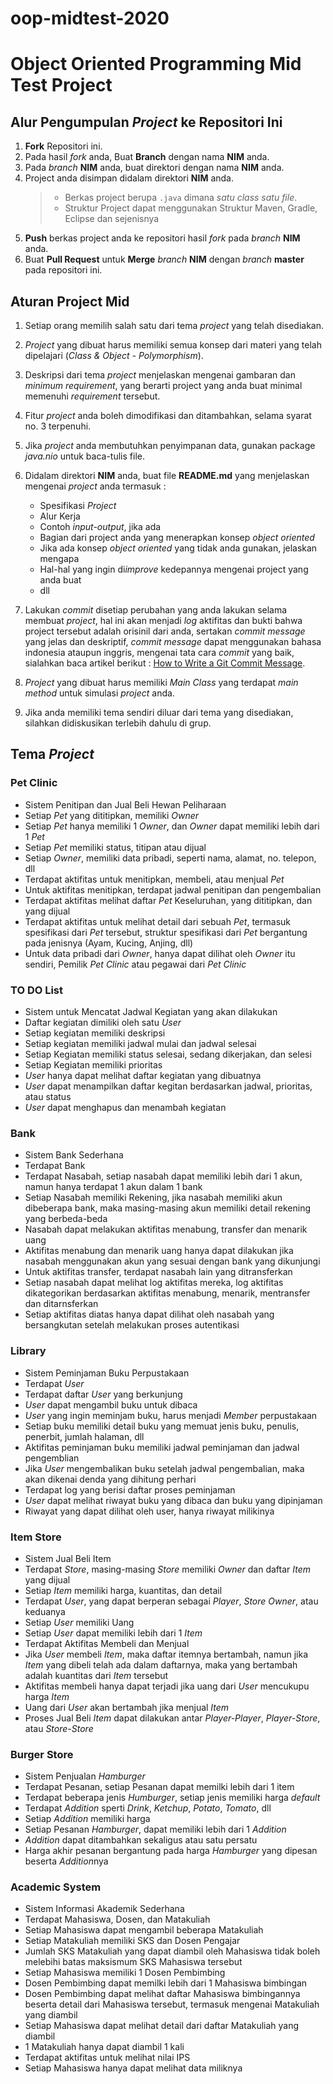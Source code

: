 # oop-midtest-2020
# Object Oriented Programming Mid Test Project

## Alur Pengumpulan *Project* ke Repositori Ini

1. **Fork** Repositori ini.
2. Pada hasil *fork* anda, Buat **Branch** dengan nama **NIM** anda.
3. Pada *branch* **NIM** anda, buat direktori dengan nama **NIM** anda.
4. Project anda disimpan didalam direktori **NIM** anda.
   > - Berkas project berupa  `.java` dimana *satu class satu file*.
   > - Struktur Project dapat menggunakan Struktur Maven, Gradle, Eclipse dan sejenisnya
5. **Push** berkas project anda ke repositori hasil *fork* pada *branch* **NIM** anda.
6. Buat **Pull Request** untuk **Merge** *branch* **NIM** dengan *branch* **master** pada repositori ini.

## Aturan Project Mid

1. Setiap orang memilih salah satu dari tema *project* yang telah disediakan.
2. *Project* yang dibuat harus memiliki semua konsep dari materi yang telah dipelajari (*Class & Object - Polymorphism*).
3. Deskripsi dari tema *project* menjelaskan mengenai gambaran dan *minimum requirement*, yang berarti project yang anda buat minimal memenuhi *requirement* tersebut.
4. Fitur *project* anda boleh dimodifikasi dan ditambahkan, selama syarat no. 3 terpenuhi.
5. Jika *project* anda membutuhkan penyimpanan data, gunakan package *java.nio* untuk baca-tulis file.
6. Didalam direktori **NIM** anda, buat file **README.md** yang menjelaskan mengenai *project* anda termasuk :
   - Spesifikasi *Project*
   - Alur Kerja
   - Contoh *input-output*, jika ada
   - Bagian dari project anda yang menerapkan konsep *object oriented*
   - Jika ada konsep *object oriented* yang tidak anda gunakan, jelaskan mengapa
   - Hal-hal yang ingin di*improve* kedepannya mengenai project yang anda buat
   - dll
7. Lakukan *commit* disetiap perubahan yang anda lakukan selama membuat *project*, hal ini akan menjadi *log* aktifitas dan bukti bahwa project tersebut adalah orisinil dari anda, sertakan *commit message* yang jelas dan deskriptif, *commit message* dapat menggunakan bahasa indonesia ataupun inggris, mengenai tata cara *commit* yang baik, sialahkan baca artikel berikut : [How to Write a Git Commit Message](https://chris.beams.io/posts/git-commit/).
8. *Project* yang dibuat harus memiliki *Main Class* yang terdapat *main method* untuk simulasi *project* anda.

9. Jika anda memiliki tema sendiri diluar dari tema yang disediakan, silahkan didiskusikan terlebih dahulu di grup.

## Tema *Project*

### Pet Clinic

- Sistem Penitipan dan Jual Beli Hewan Peliharaan
- Setiap *Pet* yang dititipkan, memiliki *Owner*
- Setiap *Pet* hanya memiliki 1 *Owner*, dan *Owner* dapat memiliki lebih dari 1 *Pet*
- Setiap *Pet* memiliki status, titipan atau dijual
- Setiap *Owner*, memiliki data pribadi, seperti nama, alamat, no. telepon, dll
- Terdapat aktifitas untuk menitipkan, membeli, atau menjual *Pet*
- Untuk aktifitas menitipkan, terdapat jadwal penitipan dan pengembalian
- Terdapat aktifitas melihat daftar *Pet* Keseluruhan, yang dititipkan, dan yang dijual
- Terdapat aktifitas untuk melihat detail dari sebuah *Pet*, termasuk spesifikasi dari *Pet* tersebut, struktur spesifikasi dari *Pet* bergantung pada jenisnya (Ayam, Kucing, Anjing, dll)
- Untuk data pribadi dari *Owner*, hanya dapat dilihat oleh *Owner* itu sendiri, Pemilik *Pet Clinic* atau pegawai dari *Pet Clinic*

### TO DO List

- Sistem untuk Mencatat Jadwal Kegiatan yang akan dilakukan
- Daftar kegiatan dimiliki oleh satu *User*
- Setiap kegiatan memiliki deskripsi
- Setiap kegiatan memiliki jadwal mulai dan jadwal selesai
- Setiap Kegiatan memiliki status selesai, sedang dikerjakan, dan selesi
- Setiap Kegiatan memiliki prioritas
- *User* hanya dapat melihat daftar kegiatan yang dibuatnya
- *User* dapat menampilkan daftar kegitan berdasarkan jadwal, prioritas, atau status
- *User* dapat menghapus dan menambah kegiatan
  
### Bank

- Sistem Bank Sederhana
- Terdapat Bank
- Terdapat Nasabah, setiap nasabah dapat memiliki lebih dari 1 akun, namun hanya terdapat 1 akun dalam 1 bank
- Setiap Nasabah memiliki Rekening, jika nasabah memiliki akun dibeberapa bank, maka masing-masing akun memiliki detail rekening yang berbeda-beda
- Nasabah dapat melakukan aktifitas menabung, transfer dan menarik uang
- Aktifitas menabung dan menarik uang hanya dapat dilakukan jika nasabah menggunakan akun yang sesuai dengan bank yang dikunjungi
- Untuk aktifitas transfer, terdapat nasabah lain yang ditransferkan
- Setiap nasabah dapat melihat log aktifitas mereka, log aktifitas dikategorikan berdasarkan aktifitas menabung, menarik, mentransfer dan ditarnsferkan
- Setiap aktifitas diatas hanya dapat dilihat oleh nasabah yang bersangkutan setelah melakukan proses autentikasi

### Library

- Sistem Peminjaman Buku Perpustakaan
- Terdapat *User*
- Terdapat daftar *User* yang berkunjung
- *User* dapat mengambil buku untuk dibaca
- *User* yang ingin meminjam buku, harus menjadi *Member* perpustakaan
- Setiap buku memiliki detail buku yang memuat jenis buku, penulis, penerbit, jumlah halaman, dll
- Aktifitas peminjaman buku memiliki jadwal peminjaman dan jadwal pengemblian
- Jika *User* mengembalikan buku setelah jadwal pengembalian, maka akan dikenai denda yang dihitung perhari
- Terdapat log yang berisi daftar proses peminjaman
- *User* dapat melihat riwayat buku yang dibaca dan buku yang dipinjaman
- Riwayat yang dapat dilihat oleh user, hanya riwayat milikinya
  
### Item Store

- Sistem Jual Beli Item
- Terdapat *Store*, masing-masing *Store* memiliki *Owner* dan daftar *Item* yang dijual
- Setiap *Item* memiliki harga, kuantitas, dan detail
- Terdapat *User*, yang dapat berperan sebagai *Player*, *Store Owner*, atau keduanya
- Setiap *User* memiliki Uang
- Setiap *User* dapat memiliki lebih dari 1 *Item*
- Terdapat Aktifitas Membeli dan Menjual
- Jika *User* membeli *Item*, maka daftar itemnya bertambah, namun jika *Item* yang dibeli telah ada dalam daftarnya, maka yang bertambah adalah kuantitas dari *Item* tersebut
- Aktifitas membeli hanya dapat terjadi jika uang dari *User* mencukupu harga *Item*
- Uang dari *User* akan bertambah jika menjual *Item*
- Proses Jual Beli *Item* dapat dilakukan antar *Player-Player*, *Player-Store*, atau *Store-Store*

### Burger Store

- Sistem Penjualan *Hamburger*
- Terdapat Pesanan, setiap Pesanan dapat memilki lebih dari 1 item
- Terdapat beberapa jenis *Humburger*, setiap jenis memiliki harga *default*
- Terdapat *Addition* sperti *Drink*, *Ketchup*, *Potato*, *Tomato*, dll
- Setiap *Addition* memiliki harga
- Setiap Pesanan *Hamburger*, dapat memiliki lebih dari 1 *Addition*
- *Addition* dapat ditambahkan sekaligus atau satu persatu
- Harga akhir pesanan bergantung pada harga *Hamburger* yang dipesan beserta *Addition*nya
  
### Academic System

- Sistem Informasi Akademik Sederhana
- Terdapat Mahasiswa, Dosen, dan Matakuliah
- Setiap Mahasiswa dapat mengambil beberapa Matakuliah
- Setiap Matakuliah memiliki SKS dan Dosen Pengajar
- Jumlah SKS Matakuliah yang dapat diambil oleh Mahasiswa tidak boleh melebihi batas maksismum SKS Mahasiswa tersebut
- Setiap Mahasiswa memiliki 1 Dosen Pembimbing
- Dosen Pembimbing dapat memilki lebih dari 1 Mahasiswa bimbingan
- Dosen Pembimbing dapat melihat daftar Mahasiswa bimbingannya beserta detail dari Mahasiswa tersebut, termasuk mengenai Matakuliah yang diambil
- Setiap Mahasiswa dapat melihat detail dari daftar Matakuliah yang diambil
- 1 Matakuliah hanya dapat diambil 1 kali
- Terdapat aktifitas untuk melihat nilai IPS
- Setiap Mahasiswa hanya dapat melihat data miliknya